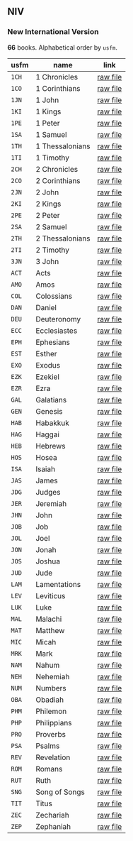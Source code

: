 ## NIV

### New International Version

**66** books. Alphabetical order by `usfm`.

| usfm | name | link |
| ---------- | ---------- | ---------- |
| `1CH` | 1 Chronicles | [raw file](https://mrk214.github.io/bible-data-en-eng/data/en___eng___eng/NIV/1CH.json) |
| `1CO` | 1 Corinthians | [raw file](https://mrk214.github.io/bible-data-en-eng/data/en___eng___eng/NIV/1CO.json) |
| `1JN` | 1 John | [raw file](https://mrk214.github.io/bible-data-en-eng/data/en___eng___eng/NIV/1JN.json) |
| `1KI` | 1 Kings | [raw file](https://mrk214.github.io/bible-data-en-eng/data/en___eng___eng/NIV/1KI.json) |
| `1PE` | 1 Peter | [raw file](https://mrk214.github.io/bible-data-en-eng/data/en___eng___eng/NIV/1PE.json) |
| `1SA` | 1 Samuel | [raw file](https://mrk214.github.io/bible-data-en-eng/data/en___eng___eng/NIV/1SA.json) |
| `1TH` | 1 Thessalonians | [raw file](https://mrk214.github.io/bible-data-en-eng/data/en___eng___eng/NIV/1TH.json) |
| `1TI` | 1 Timothy | [raw file](https://mrk214.github.io/bible-data-en-eng/data/en___eng___eng/NIV/1TI.json) |
| `2CH` | 2 Chronicles | [raw file](https://mrk214.github.io/bible-data-en-eng/data/en___eng___eng/NIV/2CH.json) |
| `2CO` | 2 Corinthians | [raw file](https://mrk214.github.io/bible-data-en-eng/data/en___eng___eng/NIV/2CO.json) |
| `2JN` | 2 John | [raw file](https://mrk214.github.io/bible-data-en-eng/data/en___eng___eng/NIV/2JN.json) |
| `2KI` | 2 Kings | [raw file](https://mrk214.github.io/bible-data-en-eng/data/en___eng___eng/NIV/2KI.json) |
| `2PE` | 2 Peter | [raw file](https://mrk214.github.io/bible-data-en-eng/data/en___eng___eng/NIV/2PE.json) |
| `2SA` | 2 Samuel | [raw file](https://mrk214.github.io/bible-data-en-eng/data/en___eng___eng/NIV/2SA.json) |
| `2TH` | 2 Thessalonians | [raw file](https://mrk214.github.io/bible-data-en-eng/data/en___eng___eng/NIV/2TH.json) |
| `2TI` | 2 Timothy | [raw file](https://mrk214.github.io/bible-data-en-eng/data/en___eng___eng/NIV/2TI.json) |
| `3JN` | 3 John | [raw file](https://mrk214.github.io/bible-data-en-eng/data/en___eng___eng/NIV/3JN.json) |
| `ACT` | Acts | [raw file](https://mrk214.github.io/bible-data-en-eng/data/en___eng___eng/NIV/ACT.json) |
| `AMO` | Amos | [raw file](https://mrk214.github.io/bible-data-en-eng/data/en___eng___eng/NIV/AMO.json) |
| `COL` | Colossians | [raw file](https://mrk214.github.io/bible-data-en-eng/data/en___eng___eng/NIV/COL.json) |
| `DAN` | Daniel | [raw file](https://mrk214.github.io/bible-data-en-eng/data/en___eng___eng/NIV/DAN.json) |
| `DEU` | Deuteronomy | [raw file](https://mrk214.github.io/bible-data-en-eng/data/en___eng___eng/NIV/DEU.json) |
| `ECC` | Ecclesiastes | [raw file](https://mrk214.github.io/bible-data-en-eng/data/en___eng___eng/NIV/ECC.json) |
| `EPH` | Ephesians | [raw file](https://mrk214.github.io/bible-data-en-eng/data/en___eng___eng/NIV/EPH.json) |
| `EST` | Esther | [raw file](https://mrk214.github.io/bible-data-en-eng/data/en___eng___eng/NIV/EST.json) |
| `EXO` | Exodus | [raw file](https://mrk214.github.io/bible-data-en-eng/data/en___eng___eng/NIV/EXO.json) |
| `EZK` | Ezekiel | [raw file](https://mrk214.github.io/bible-data-en-eng/data/en___eng___eng/NIV/EZK.json) |
| `EZR` | Ezra | [raw file](https://mrk214.github.io/bible-data-en-eng/data/en___eng___eng/NIV/EZR.json) |
| `GAL` | Galatians | [raw file](https://mrk214.github.io/bible-data-en-eng/data/en___eng___eng/NIV/GAL.json) |
| `GEN` | Genesis | [raw file](https://mrk214.github.io/bible-data-en-eng/data/en___eng___eng/NIV/GEN.json) |
| `HAB` | Habakkuk | [raw file](https://mrk214.github.io/bible-data-en-eng/data/en___eng___eng/NIV/HAB.json) |
| `HAG` | Haggai | [raw file](https://mrk214.github.io/bible-data-en-eng/data/en___eng___eng/NIV/HAG.json) |
| `HEB` | Hebrews | [raw file](https://mrk214.github.io/bible-data-en-eng/data/en___eng___eng/NIV/HEB.json) |
| `HOS` | Hosea | [raw file](https://mrk214.github.io/bible-data-en-eng/data/en___eng___eng/NIV/HOS.json) |
| `ISA` | Isaiah | [raw file](https://mrk214.github.io/bible-data-en-eng/data/en___eng___eng/NIV/ISA.json) |
| `JAS` | James | [raw file](https://mrk214.github.io/bible-data-en-eng/data/en___eng___eng/NIV/JAS.json) |
| `JDG` | Judges | [raw file](https://mrk214.github.io/bible-data-en-eng/data/en___eng___eng/NIV/JDG.json) |
| `JER` | Jeremiah | [raw file](https://mrk214.github.io/bible-data-en-eng/data/en___eng___eng/NIV/JER.json) |
| `JHN` | John | [raw file](https://mrk214.github.io/bible-data-en-eng/data/en___eng___eng/NIV/JHN.json) |
| `JOB` | Job | [raw file](https://mrk214.github.io/bible-data-en-eng/data/en___eng___eng/NIV/JOB.json) |
| `JOL` | Joel | [raw file](https://mrk214.github.io/bible-data-en-eng/data/en___eng___eng/NIV/JOL.json) |
| `JON` | Jonah | [raw file](https://mrk214.github.io/bible-data-en-eng/data/en___eng___eng/NIV/JON.json) |
| `JOS` | Joshua | [raw file](https://mrk214.github.io/bible-data-en-eng/data/en___eng___eng/NIV/JOS.json) |
| `JUD` | Jude | [raw file](https://mrk214.github.io/bible-data-en-eng/data/en___eng___eng/NIV/JUD.json) |
| `LAM` | Lamentations | [raw file](https://mrk214.github.io/bible-data-en-eng/data/en___eng___eng/NIV/LAM.json) |
| `LEV` | Leviticus | [raw file](https://mrk214.github.io/bible-data-en-eng/data/en___eng___eng/NIV/LEV.json) |
| `LUK` | Luke | [raw file](https://mrk214.github.io/bible-data-en-eng/data/en___eng___eng/NIV/LUK.json) |
| `MAL` | Malachi | [raw file](https://mrk214.github.io/bible-data-en-eng/data/en___eng___eng/NIV/MAL.json) |
| `MAT` | Matthew | [raw file](https://mrk214.github.io/bible-data-en-eng/data/en___eng___eng/NIV/MAT.json) |
| `MIC` | Micah | [raw file](https://mrk214.github.io/bible-data-en-eng/data/en___eng___eng/NIV/MIC.json) |
| `MRK` | Mark | [raw file](https://mrk214.github.io/bible-data-en-eng/data/en___eng___eng/NIV/MRK.json) |
| `NAM` | Nahum | [raw file](https://mrk214.github.io/bible-data-en-eng/data/en___eng___eng/NIV/NAM.json) |
| `NEH` | Nehemiah | [raw file](https://mrk214.github.io/bible-data-en-eng/data/en___eng___eng/NIV/NEH.json) |
| `NUM` | Numbers | [raw file](https://mrk214.github.io/bible-data-en-eng/data/en___eng___eng/NIV/NUM.json) |
| `OBA` | Obadiah | [raw file](https://mrk214.github.io/bible-data-en-eng/data/en___eng___eng/NIV/OBA.json) |
| `PHM` | Philemon | [raw file](https://mrk214.github.io/bible-data-en-eng/data/en___eng___eng/NIV/PHM.json) |
| `PHP` | Philippians | [raw file](https://mrk214.github.io/bible-data-en-eng/data/en___eng___eng/NIV/PHP.json) |
| `PRO` | Proverbs | [raw file](https://mrk214.github.io/bible-data-en-eng/data/en___eng___eng/NIV/PRO.json) |
| `PSA` | Psalms | [raw file](https://mrk214.github.io/bible-data-en-eng/data/en___eng___eng/NIV/PSA.json) |
| `REV` | Revelation | [raw file](https://mrk214.github.io/bible-data-en-eng/data/en___eng___eng/NIV/REV.json) |
| `ROM` | Romans | [raw file](https://mrk214.github.io/bible-data-en-eng/data/en___eng___eng/NIV/ROM.json) |
| `RUT` | Ruth | [raw file](https://mrk214.github.io/bible-data-en-eng/data/en___eng___eng/NIV/RUT.json) |
| `SNG` | Song of Songs | [raw file](https://mrk214.github.io/bible-data-en-eng/data/en___eng___eng/NIV/SNG.json) |
| `TIT` | Titus | [raw file](https://mrk214.github.io/bible-data-en-eng/data/en___eng___eng/NIV/TIT.json) |
| `ZEC` | Zechariah | [raw file](https://mrk214.github.io/bible-data-en-eng/data/en___eng___eng/NIV/ZEC.json) |
| `ZEP` | Zephaniah | [raw file](https://mrk214.github.io/bible-data-en-eng/data/en___eng___eng/NIV/ZEP.json) |
